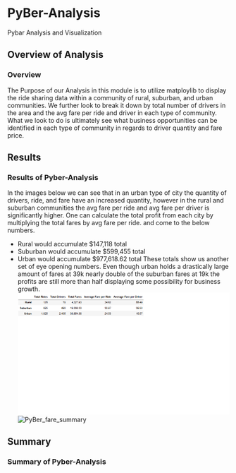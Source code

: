 # PyBer-Analysis
Pybar Analysis and Visualization
## Overview of Analysis
### Overview
The Purpose of our Analysis in this module is to utilize matploylib to display the ride sharing data within a community of rural, suburban, and urban communities. We further look to break it down by total number of drivers in the area and the avg fare per ride and driver in each type of community. What we look to do is ultimately see what business opportunities can be identified in each type of community in regards to driver quantity and fare price.  
## Results
### Results of Pyber-Analysis

In the images below we can see that in an urban type of city the quantity of drivers, ride, and fare have an increased quantity, however in the rural and suburban communities the avg fare per ride and avg fare per driver is significantly higher. One can calculate the total profit from each city by multiplying the total fares by avg fare per ride. and come to the below numbers.
- Rural would accumulate $147,118 total
- Suburban would accumulate $599,455 total
- Urban would accumulate $977,618.62 total 
These totals show us another set of eye opening numbers. Even though urban holds a drastically large amount of fares at 39k nearly double of the suburban fares at 19k the profits are still more than half displaying some possibility for business growth. 
![Analysis_summary](/Images/Analysis_summary.png)
![PyBer_fare_summary](/analysis/PyBer_fare_summary_summary.png)

## Summary
### Summary of Pyber-Analysis

